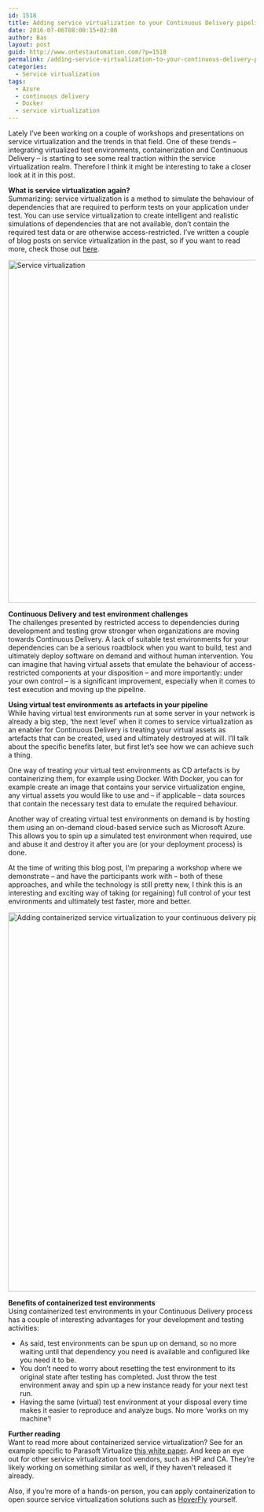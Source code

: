```yaml
---
id: 1518
title: Adding service virtualization to your Continuous Delivery pipeline
date: 2016-07-06T08:00:15+02:00
author: Bas
layout: post
guid: http://www.ontestautomation.com/?p=1518
permalink: /adding-service-virtualization-to-your-continuous-delivery-pipeline/
categories:
  - Service virtualization
tags:
  - Azure
  - continuous delivery
  - Docker
  - service virtualization
---
```

Lately I&#8217;ve been working on a couple of workshops and presentations on service virtualization and the trends in that field. One of these trends &#8211; integrating virtualized test environments, containerization and Continuous Delivery &#8211; is starting to see some real traction within the service virtualization realm. Therefore I think it might be interesting to take a closer look at it in this post.

**What is service virtualization again?**  
Summarizing: service virtualization is a method to simulate the behaviour of dependencies that are required to perform tests on your application under test. You can use service virtualization to create intelligent and realistic simulations of dependencies that are not available, don&#8217;t contain the required test data or are otherwise access-restricted. I&#8217;ve written a couple of blog posts on service virtualization in the past, so if you want to read more, check those out <a href="http://www.ontestautomation.com/tag/service-virtualization-2/" target="_blank">here</a>.

<a href="http://www.ontestautomation.com/?attachment_id=1522" rel="attachment wp-att-1522"><img src="http://www.ontestautomation.com/wp-content/uploads/2016/07/service_virtualization.png" alt="Service virtualization" width="1579" height="696" class="aligncenter size-full wp-image-1522" srcset="https://www.ontestautomation.com/wp-content/uploads/2016/07/service_virtualization.png 1579w, https://www.ontestautomation.com/wp-content/uploads/2016/07/service_virtualization-300x132.png 300w, https://www.ontestautomation.com/wp-content/uploads/2016/07/service_virtualization-768x339.png 768w, https://www.ontestautomation.com/wp-content/uploads/2016/07/service_virtualization-1024x451.png 1024w" sizes="(max-width: 1579px) 100vw, 1579px" /></a>

**Continuous Delivery and test environment challenges**  
The challenges presented by restricted access to dependencies during development and testing grow stronger when organizations are moving towards Continuous Delivery. A lack of suitable test environments for your dependencies can be a serious roadblock when you want to build, test and ultimately deploy software on demand and without human intervention. You can imagine that having virtual assets that emulate the behaviour of access-restricted components at your disposition &#8211; and more importantly: under your own control &#8211; is a significant improvement, especially when it comes to test execution and moving up the pipeline.

**Using virtual test environments as artefacts in your pipeline**  
While having virtual test environments run at some server in your network is already a big step, &#8216;the next level&#8217; when it comes to service virtualization as an enabler for Continuous Delivery is treating your virtual assets as artefacts that can be created, used and ultimately destroyed at will. I&#8217;ll talk about the specific benefits later, but first let&#8217;s see how we can achieve such a thing.

One way of treating your virtual test environments as CD artefacts is by containerizing them, for example using Docker. With Docker, you can for example create an image that contains your service virtualization engine, any virtual assets you would like to use and &#8211; if applicable &#8211; data sources that contain the necessary test data to emulate the required behaviour.

Another way of creating virtual test environments on demand is by hosting them using an on-demand cloud-based service such as Microsoft Azure. This allows you to spin up a simulated test environment when required, use and abuse it and destroy it after you are (or your deployment process) is done.

At the time of writing this blog post, I&#8217;m preparing a workshop where we demonstrate &#8211; and have the participants work with &#8211; both of these approaches, and while the technology is still pretty new, I think this is an interesting and exciting way of taking (or regaining) full control of your test environments and ultimately test faster, more and better.

<a href="http://www.ontestautomation.com/?attachment_id=1521" rel="attachment wp-att-1521"><img src="http://www.ontestautomation.com/wp-content/uploads/2016/07/containerized_service_virtualization.png" alt="Adding containerized service virtualization to your continuous delivery pipeline" width="1007" height="770" class="aligncenter size-full wp-image-1521" srcset="https://www.ontestautomation.com/wp-content/uploads/2016/07/containerized_service_virtualization.png 1007w, https://www.ontestautomation.com/wp-content/uploads/2016/07/containerized_service_virtualization-300x229.png 300w, https://www.ontestautomation.com/wp-content/uploads/2016/07/containerized_service_virtualization-768x587.png 768w" sizes="(max-width: 1007px) 100vw, 1007px" /></a>

**Benefits of containerized test environments**  
Using containerized test environments in your Continuous Delivery process has a couple of interesting advantages for your development and testing activities:

  * As said, test environments can be spun up on demand, so no more waiting until that dependency you need is available and configured like you need it to be.
  * You don&#8217;t need to worry about resetting the test environment to its original state after testing has completed. Just throw the test environment away and spin up a new instance ready for your next test run.
  * Having the same (virtual) test environment at your disposal every time makes it easier to reproduce and analyze bugs. No more &#8216;works on my machine&#8217;!

**Further reading**  
Want to read more about containerized service virtualization? See for an example specific to Parasoft Virtualize <a href="https://www.parasoft.com/resource/6945/" target="_blank">this white paper</a>. And keep an eye out for other service virtualization tool vendors, such as HP and CA. They&#8217;re likely working on something similar as well, if they haven&#8217;t released it already.

Also, if you&#8217;re more of a hands-on person, you can apply containerization to open source service virtualization solutions such as <a href="http://hoverfly.io" target="_blank">HoverFly</a> yourself.